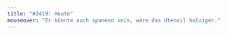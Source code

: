 ```yaml
---
title: "#2419: Heute"
mouseover: "Er könnte auch spanend sein, wäre das Utensil holziger."
---
```


